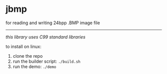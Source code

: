 # jbmp

for reading and writing 24bpp .BMP image file

--------------------------------------------------------------------------------

_this library uses C99 standard libraries_

to install on linux:

1. clone the repo
2. run the builder script: `./build.sh`
3. run the demo: `./demo`
